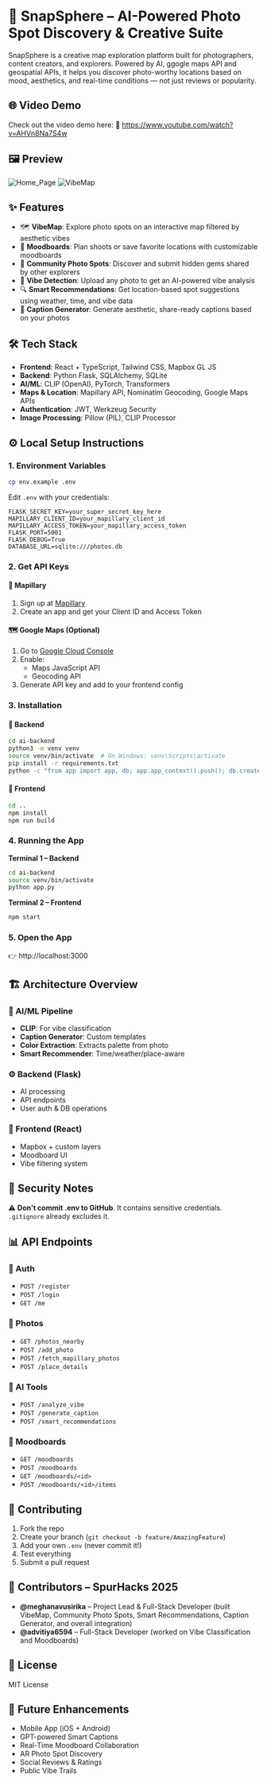 # 📸 SnapSphere – AI-Powered Photo Spot Discovery & Creative Suite

SnapSphere is a creative map exploration platform built for photographers, content creators, and explorers. Powered by AI, ggogle maps API and geospatial APIs, it helps you discover photo-worthy locations based on mood, aesthetics, and real-time conditions — not just reviews or popularity.

## 🌐 Video Demo
Check out the video demo here:
🔗 https://www.youtube.com/watch?v=AHVn8Na7S4w

## 🖼️ Preview
![Home_Page](https://github.com/meghanavusirika/SnapSphere/blob/main/Images/HomePage.png)
![VibeMap](https://github.com/meghanavusirika/SnapSphere/blob/main/Images/Screenshot%202025-07-31%20at%203.01.37%20PM.png)

## ✨ Features

- 🗺️ **VibeMap**: Explore photo spots on an interactive map filtered by aesthetic vibes
- 🎨 **Moodboards**: Plan shoots or save favorite locations with customizable moodboards
- 📍 **Community Photo Spots**: Discover and submit hidden gems shared by other explorers
- 🎯 **Vibe Detection**: Upload any photo to get an AI-powered vibe analysis
- 🔍 **Smart Recommendations**: Get location-based spot suggestions using weather, time, and vibe data
- 💬 **Caption Generator**: Generate aesthetic, share-ready captions based on your photos

## 🛠️ Tech Stack
- **Frontend**: React + TypeScript, Tailwind CSS, Mapbox GL JS
- **Backend**: Python Flask, SQLAlchemy, SQLite
- **AI/ML**: CLIP (OpenAI), PyTorch, Transformers
- **Maps & Location**: Mapillary API, Nominatim Geocoding, Google Maps APIs
- **Authentication**: JWT, Werkzeug Security
- **Image Processing**: Pillow (PIL), CLIP Processor

## ⚙️ Local Setup Instructions

### 1. Environment Variables
```bash
cp env.example .env
```

Edit `.env` with your credentials:

```dotenv
FLASK_SECRET_KEY=your_super_secret_key_here
MAPILLARY_CLIENT_ID=your_mapillary_client_id
MAPILLARY_ACCESS_TOKEN=your_mapillary_access_token
FLASK_PORT=5001
FLASK_DEBUG=True
DATABASE_URL=sqlite:///photos.db
```

### 2. Get API Keys

#### 🧭 Mapillary
1. Sign up at [Mapillary](https://www.mapillary.com/)
2. Create an app and get your Client ID and Access Token

#### 🗺️ Google Maps (Optional)
1. Go to [Google Cloud Console](https://console.cloud.google.com/)
2. Enable:
   - Maps JavaScript API
   - Geocoding API
3. Generate API key and add to your frontend config

### 3. Installation

#### 🐍 Backend
```bash
cd ai-backend
python3 -m venv venv
source venv/bin/activate  # On Windows: venv\Scripts\activate
pip install -r requirements.txt
python -c "from app import app, db; app.app_context().push(); db.create_all()"
```

#### 🧩 Frontend
```bash
cd ..
npm install
npm run build
```

### 4. Running the App

**Terminal 1 – Backend**
```bash
cd ai-backend
source venv/bin/activate
python app.py
```

**Terminal 2 – Frontend**
```bash
npm start
```

### 5. Open the App
👉 http://localhost:3000

## 🏗️ Architecture Overview

### 🧠 AI/ML Pipeline
- **CLIP**: For vibe classification
- **Caption Generator**: Custom templates
- **Color Extraction**: Extracts palette from photo
- **Smart Recommender**: Time/weather/place-aware

### ⚙️ Backend (Flask)
- AI processing
- API endpoints
- User auth & DB operations

### 🎨 Frontend (React)
- Mapbox + custom layers
- Moodboard UI
- Vibe filtering system

## 🔐 Security Notes
⚠️ **Don't commit .env to GitHub**. It contains sensitive credentials.
`.gitignore` already excludes it.

## 📊 API Endpoints

### 🔐 Auth
- `POST /register`
- `POST /login`
- `GET /me`

### 📍 Photos
- `GET /photos_nearby`
- `POST /add_photo`
- `POST /fetch_mapillary_photos`
- `POST /place_details`

### 🧠 AI Tools
- `POST /analyze_vibe`
- `POST /generate_caption`
- `POST /smart_recommendations`

### 📁 Moodboards
- `GET /moodboards`
- `POST /moodboards`
- `GET /moodboards/<id>`
- `POST /moodboards/<id>/items`

## 🤝 Contributing
1. Fork the repo
2. Create your branch (`git checkout -b feature/AmazingFeature`)
3. Add your own `.env` (never commit it!)
4. Test everything
5. Submit a pull request

## 👥 Contributors – SpurHacks 2025
- **@meghanavusirika** – Project Lead & Full-Stack Developer (built VibeMap, Community Photo Spots, Smart Recommendations, Caption Generator, and overall integration)
- **@advitiya6594** – Full-Stack Developer (worked on Vibe Classification and Moodboards)

## 📄 License
MIT License

## 🚀 Future Enhancements
- Mobile App (iOS + Android)
- GPT-powered Smart Captions
- Real-Time Moodboard Collaboration
- AR Photo Spot Discovery
- Social Reviews & Ratings
- Public Vibe Trails 
